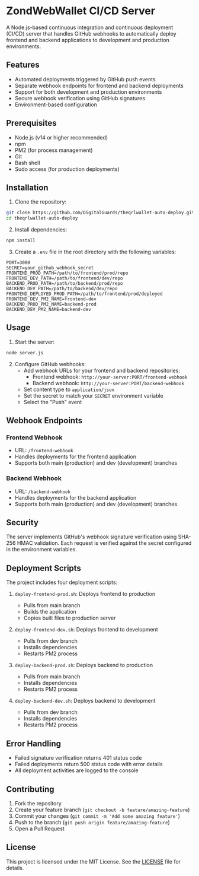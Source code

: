 # ZondWebWallet CI/CD Server

A Node.js-based continuous integration and continuous deployment (CI/CD) server that handles GitHub webhooks to automatically deploy frontend and backend applications to development and production environments.

## Features

- Automated deployments triggered by GitHub push events
- Separate webhook endpoints for frontend and backend deployments
- Support for both development and production environments
- Secure webhook verification using GitHub signatures
- Environment-based configuration

## Prerequisites

- Node.js (v14 or higher recommended)
- npm
- PM2 (for process management)
- Git
- Bash shell
- Sudo access (for production deployments)

## Installation

1. Clone the repository:
```bash
git clone https://github.com/DigitalGuards/theqrlwallet-auto-deploy.git
cd theqrlwallet-auto-deploy
```

2. Install dependencies:
```bash
npm install
```

3. Create a `.env` file in the root directory with the following variables:
```env
PORT=3000
SECRET=your_github_webhook_secret
FRONTEND_PROD_PATH=/path/to/frontend/prod/repo
FRONTEND_DEV_PATH=/path/to/frontend/dev/repo
BACKEND_PROD_PATH=/path/to/backend/prod/repo
BACKEND_DEV_PATH=/path/to/backend/dev/repo
FRONTEND_DEPLOYED_PROD_PATH=/path/to/frontend/prod/deployed
FRONTEND_DEV_PM2_NAME=frontend-dev
BACKEND_PROD_PM2_NAME=backend-prod
BACKEND_DEV_PM2_NAME=backend-dev
```

## Usage

1. Start the server:
```bash
node server.js
```

2. Configure GitHub webhooks:
   - Add webhook URLs for your frontend and backend repositories:
     - Frontend webhook: `http://your-server:PORT/frontend-webhook`
     - Backend webhook: `http://your-server:PORT/backend-webhook`
   - Set content type to `application/json`
   - Set the secret to match your `SECRET` environment variable
   - Select the "Push" event

## Webhook Endpoints

### Frontend Webhook
- URL: `/frontend-webhook`
- Handles deployments for the frontend application
- Supports both main (production) and dev (development) branches

### Backend Webhook
- URL: `/backend-webhook`
- Handles deployments for the backend application
- Supports both main (production) and dev (development) branches

## Security

The server implements GitHub's webhook signature verification using SHA-256 HMAC validation. Each request is verified against the secret configured in the environment variables.

## Deployment Scripts

The project includes four deployment scripts:

1. `deploy-frontend-prod.sh`: Deploys frontend to production
   - Pulls from main branch
   - Builds the application
   - Copies built files to production server

2. `deploy-frontend-dev.sh`: Deploys frontend to development
   - Pulls from dev branch
   - Installs dependencies
   - Restarts PM2 process

3. `deploy-backend-prod.sh`: Deploys backend to production
   - Pulls from main branch
   - Installs dependencies
   - Restarts PM2 process

4. `deploy-backend-dev.sh`: Deploys backend to development
   - Pulls from dev branch
   - Installs dependencies
   - Restarts PM2 process

## Error Handling

- Failed signature verification returns 401 status code
- Failed deployments return 500 status code with error details
- All deployment activities are logged to the console

## Contributing

1. Fork the repository
2. Create your feature branch (`git checkout -b feature/amazing-feature`)
3. Commit your changes (`git commit -m 'Add some amazing feature'`)
4. Push to the branch (`git push origin feature/amazing-feature`)
5. Open a Pull Request

## License

This project is licensed under the MIT License. See the [LICENSE](LICENSE) file for details.
